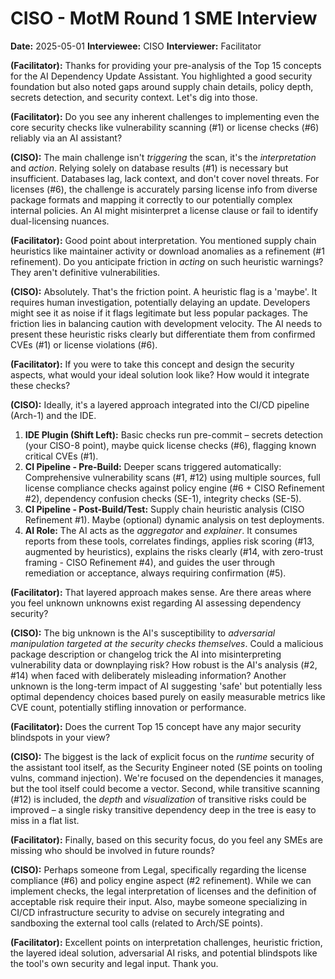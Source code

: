 # CISO - MotM Round 1 SME Interview

**Date:** 2025-05-01
**Interviewee:** CISO
**Interviewer:** Facilitator

**(Facilitator):** Thanks for providing your pre-analysis of the Top 15 concepts for the AI Dependency Update Assistant. You highlighted a good security foundation but also noted gaps around supply chain details, policy depth, secrets detection, and security context. Let's dig into those.

**(Facilitator):** Do you see any inherent challenges to implementing even the core security checks like vulnerability scanning (#1) or license checks (#6) reliably via an AI assistant?

**(CISO):** The main challenge isn't *triggering* the scan, it's the *interpretation* and *action*. Relying solely on database results (#1) is necessary but insufficient. Databases lag, lack context, and don't cover novel threats. For licenses (#6), the challenge is accurately parsing license info from diverse package formats and mapping it correctly to our potentially complex internal policies. An AI might misinterpret a license clause or fail to identify dual-licensing nuances.

**(Facilitator):** Good point about interpretation. You mentioned supply chain heuristics like maintainer activity or download anomalies as a refinement (#1 refinement). Do you anticipate friction in *acting* on such heuristic warnings? They aren't definitive vulnerabilities.

**(CISO):** Absolutely. That's the friction point. A heuristic flag is a 'maybe'. It requires human investigation, potentially delaying an update. Developers might see it as noise if it flags legitimate but less popular packages. The friction lies in balancing caution with development velocity. The AI needs to present these heuristic risks clearly but differentiate them from confirmed CVEs (#1) or license violations (#6).

**(Facilitator):** If you were to take this concept and design the security aspects, what would your ideal solution look like? How would it integrate these checks?

**(CISO):** Ideally, it's a layered approach integrated into the CI/CD pipeline (Arch-1) and the IDE. 
1.  **IDE Plugin (Shift Left):** Basic checks run pre-commit – secrets detection (your CISO-8 point), maybe quick license checks (#6), flagging known critical CVEs (#1).
2.  **CI Pipeline - Pre-Build:** Deeper scans triggered automatically: Comprehensive vulnerability scans (#1, #12) using multiple sources, full license compliance checks against policy engine (#6 + CISO Refinement #2), dependency confusion checks (SE-1), integrity checks (SE-5).
3.  **CI Pipeline - Post-Build/Test:** Supply chain heuristic analysis (CISO Refinement #1). Maybe (optional) dynamic analysis on test deployments.
4.  **AI Role:** The AI acts as the *aggregator* and *explainer*. It consumes reports from these tools, correlates findings, applies risk scoring (#13, augmented by heuristics), explains the risks clearly (#14, with zero-trust framing - CISO Refinement #4), and guides the user through remediation or acceptance, always requiring confirmation (#5).

**(Facilitator):** That layered approach makes sense. Are there areas where you feel unknown unknowns exist regarding AI assessing dependency security?

**(CISO):** The big unknown is the AI's susceptibility to *adversarial manipulation targeted at the security checks themselves*. Could a malicious package description or changelog trick the AI into misinterpreting vulnerability data or downplaying risk? How robust is the AI's analysis (#2, #14) when faced with deliberately misleading information? Another unknown is the long-term impact of AI suggesting 'safe' but potentially less optimal dependency choices based purely on easily measurable metrics like CVE count, potentially stifling innovation or performance.

**(Facilitator):** Does the current Top 15 concept have any major security blindspots in your view?

**(CISO):** The biggest is the lack of explicit focus on the *runtime* security of the assistant tool itself, as the Security Engineer noted (SE points on tooling vulns, command injection). We're focused on the dependencies it manages, but the tool itself could become a vector. Second, while transitive scanning (#12) is included, the *depth* and *visualization* of transitive risks could be improved – a single risky transitive dependency deep in the tree is easy to miss in a flat list.

**(Facilitator):** Finally, based on this security focus, do you feel any SMEs are missing who should be involved in future rounds?

**(CISO):** Perhaps someone from Legal, specifically regarding the license compliance (#6) and policy engine aspect (#2 refinement). While we can implement checks, the legal interpretation of licenses and the definition of acceptable risk require their input. Also, maybe someone specializing in CI/CD infrastructure security to advise on securely integrating and sandboxing the external tool calls (related to Arch/SE points).

**(Facilitator):** Excellent points on interpretation challenges, heuristic friction, the layered ideal solution, adversarial AI risks, and potential blindspots like the tool's own security and legal input. Thank you. 